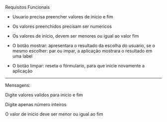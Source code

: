 Requisitos Funcionais

+ Usuario precisa preencher valores de inicio e fim

+ Os valores preenchidos precisam ser numericos

+ Os valores de inicio, devem ser menores ou igual ao valor fim

+ O botão mostrar: apresentara o resultado da escolha do usuario, se o mesmo escolher: par ou impar, a aplicação mostrara o resultado em uma label

+ O botão limpar: reseta o fórmulario, para que inicie novamente a aplicação

----
Mensagens:

Digite valores validos para inicio e fim

Digite apenas número inteiros

O valor de inicio deve ser menor ou igual ao fim
